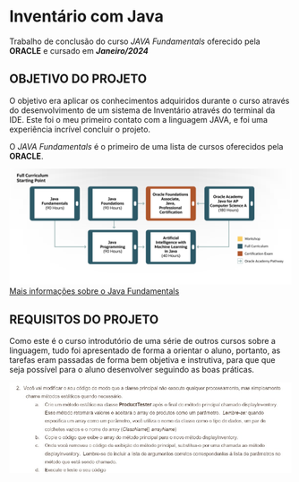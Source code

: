 # Inventário com Java

Trabalho de conclusão do curso *JAVA Fundamentals* oferecido pela **ORACLE** e cursado em ***Janeiro/2024***

## OBJETIVO DO PROJETO

O objetivo era aplicar os conhecimentos adquiridos durante o curso através do desenvolvimento de um sistema de Inventário através do terminal da IDE. Este foi o meu primeiro contato com a linguagem JAVA, e foi uma experiência incrível concluir o projeto. 

O *JAVA Fundamentals* é o primeiro de uma lista de cursos oferecidos pela **ORACLE**.

![Trilha de Estudos de Java](img/Oracle-Academy-Java-Learning-Pathway.png)
[Mais informações sobre o Java Fundamentals](https://academy.oracle.com/pt-br/solutions-curriculum-java.html#java1-tab)

## REQUISITOS DO PROJETO

Como este é o curso introdutório de uma série de outros cursos sobre a linguagem, tudo foi apresentado de forma a orientar o aluno, portanto, as tarefas eram passadas de forma bem objetiva e instrutiva, para que que seja possível para o aluno desenvolver seguindo as boas práticas.

![Exemplo de Instruções](img/instrucoes.jpeg)
